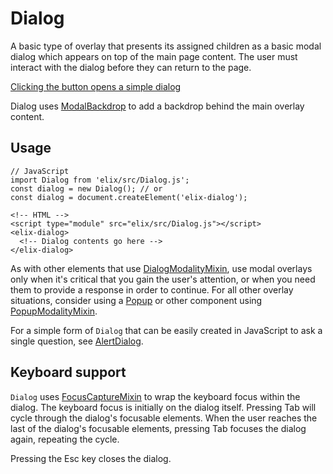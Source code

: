# Dialog

A basic type of overlay that presents its assigned children as a basic modal dialog which appears on top of the main page content. The user must interact with the dialog before they can return to the page.

[Clicking the button opens a simple dialog](/demos/dialog.html)

Dialog uses [ModalBackdrop](ModalBackdrop) to add a backdrop behind the main overlay content.

## Usage

    // JavaScript
    import Dialog from 'elix/src/Dialog.js';
    const dialog = new Dialog(); // or
    const dialog = document.createElement('elix-dialog');

    <!-- HTML -->
    <script type="module" src="elix/src/Dialog.js"></script>
    <elix-dialog>
      <!-- Dialog contents go here -->
    </elix-dialog>

As with other elements that use [DialogModalityMixin](DialogModalityMixin), use modal overlays only when it's critical that you gain the user's attention, or when you need them to provide a response in order to continue. For all other overlay situations, consider using a [Popup](Popup) or other component using [PopupModalityMixin](PopupModalityMixin).

For a simple form of `Dialog` that can be easily created in JavaScript to ask a single question, see [AlertDialog](AlertDialog).


## Keyboard support

`Dialog` uses [FocusCaptureMixin](FocusCaptureMixin) to wrap the keyboard focus within the dialog. The keyboard focus is initially on the dialog itself. Pressing Tab will cycle through the dialog's focusable elements. When the user reaches the last of the dialog's focusable elements, pressing Tab focuses the dialog again, repeating the cycle.

Pressing the Esc key closes the dialog.
